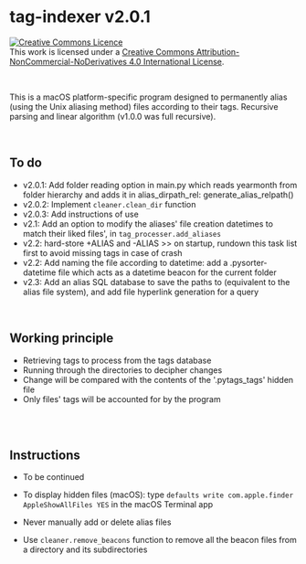 # tag-indexer v2.0.1
<a rel="license" href="http://creativecommons.org/licenses/by-nc-nd/4.0/"><img alt="Creative Commons Licence" style="border-width:0" src="https://i.creativecommons.org/l/by-nc-nd/4.0/80x15.png" /></a><br />This work is licensed under a <a rel="license" href="http://creativecommons.org/licenses/by-nc-nd/4.0/">Creative Commons Attribution-NonCommercial-NoDerivatives 4.0 International License</a>.

<br>

This is a macOS platform-specific program designed to permanently alias (using the Unix aliasing method) files according to their tags.
Recursive parsing and linear algorithm (v1.0.0 was full recursive).

<br>

## To do
* v2.0.1: Add folder reading option in main.py which reads yearmonth from folder hierarchy and adds it in alias_dirpath_rel: generate_alias_relpath()
* v2.0.2: Implement `cleaner.clean_dir` function
* v2.0.3: Add instructions of use
* v2.1: Add an option to modify the aliases' file creation datetimes to match their liked files', in `tag_processer.add_aliases`
* v2.2: hard-store +ALIAS and -ALIAS >> on startup, rundown this task list first to avoid missing tags in case of crash
* v2.2: Add naming the file according to datetime: add a .pysorter-datetime file which acts as a datetime beacon for the current folder
* v2.3: Add an alias SQL database to save the paths to (equivalent to the alias file system), and add file hyperlink generation for a query

<br>

## Working principle
* Retrieving tags to process from the tags database
* Running through the directories to decipher changes
* Change will be compared with the contents of the '.pytags_tags' hidden file
* Only files' tags will be accounted for by the program


<br><br>
## Instructions
* To be continued
* To display hidden files (macOS): type `defaults write com.apple.finder AppleShowAllFiles YES` in the macOS Terminal app
* Never manually add or delete alias files

* Use `cleaner.remove_beacons` function to remove all the beacon files from a directory and its subdirectories
